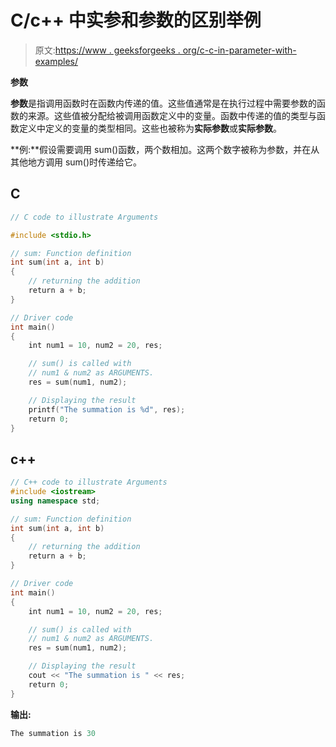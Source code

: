 # C/c++ 中实参和参数的区别举例

> 原文:[https://www . geeksforgeeks . org/c-c-in-parameter-with-examples/](https://www.geeksforgeeks.org/difference-between-argument-and-parameter-in-c-c-with-examples/)

**参数**

**参数**是指调用函数时在函数内传递的值。这些值通常是在执行过程中需要参数的函数的来源。这些值被分配给被调用函数定义中的变量。函数中传递的值的类型与函数定义中定义的变量的类型相同。这些也被称为**实际参数**或**实际参数**。

**例:**假设需要调用 sum()函数，两个数相加。这两个数字被称为参数，并在从其他地方调用 sum()时传递给它。

## C

```cpp
// C code to illustrate Arguments

#include <stdio.h>

// sum: Function definition
int sum(int a, int b)
{
    // returning the addition
    return a + b;
}

// Driver code
int main()
{
    int num1 = 10, num2 = 20, res;

    // sum() is called with
    // num1 & num2 as ARGUMENTS.
    res = sum(num1, num2);

    // Displaying the result
    printf("The summation is %d", res);
    return 0;
}
```

## c++

```cpp
// C++ code to illustrate Arguments
#include <iostream>
using namespace std;

// sum: Function definition
int sum(int a, int b)
{
    // returning the addition
    return a + b;
}

// Driver code
int main()
{
    int num1 = 10, num2 = 20, res;

    // sum() is called with
    // num1 & num2 as ARGUMENTS.
    res = sum(num1, num2);

    // Displaying the result
    cout << "The summation is " << res;
    return 0;
}
```

**输出:**

```cpp
The summation is 30

```